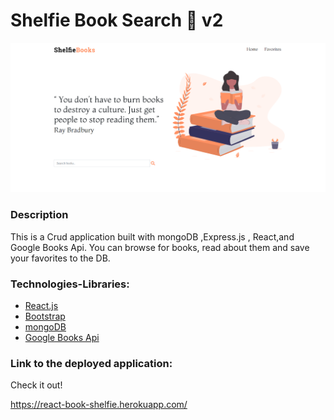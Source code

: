 # Shelfie Book Search :orange_book:  v2 # 

![img](shelfie.png)

### Description

This is a Crud application built with mongoDB ,Express.js , React,and Google Books Api. You can browse for books, read about them and save your favorites to the DB.

### Technologies-Libraries:

- [React.js](https://reactjs.org//)
- [Bootstrap](https://bootstrap.com/) <br>
- [mongoDB]() <br>
- [Google Books Api](https://developers.google.com/books)


### Link to the deployed application:

Check it out!

https://react-book-shelfie.herokuapp.com/
